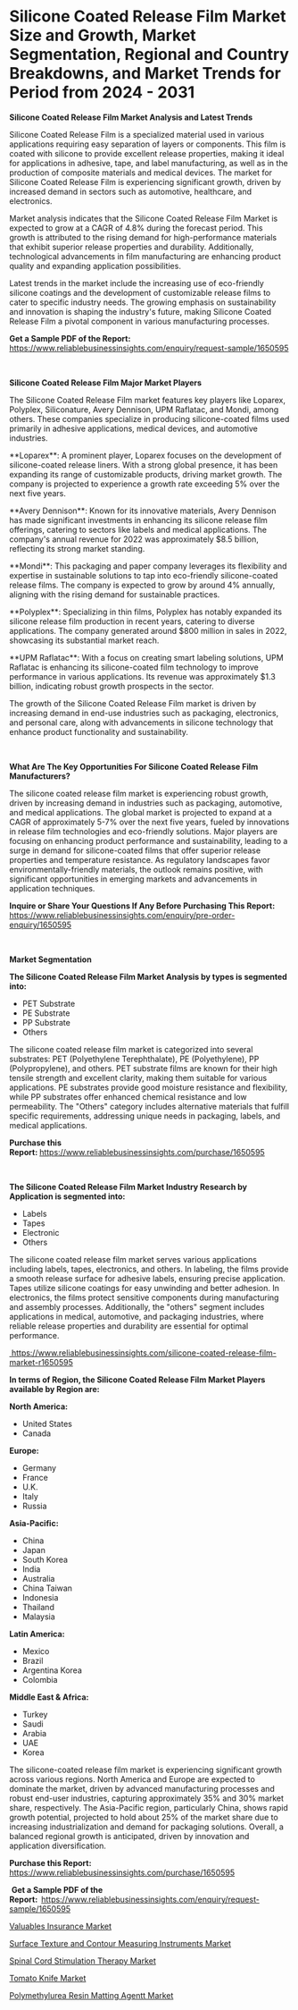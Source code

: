 <p><h1>Silicone Coated Release Film Market Size and Growth, Market Segmentation, Regional and Country Breakdowns, and Market Trends for Period from 2024 -  2031</h1></p><p><strong>Silicone Coated Release Film Market Analysis and Latest Trends</strong></p>
<p><p>Silicone Coated Release Film is a specialized material used in various applications requiring easy separation of layers or components. This film is coated with silicone to provide excellent release properties, making it ideal for applications in adhesive, tape, and label manufacturing, as well as in the production of composite materials and medical devices. The market for Silicone Coated Release Film is experiencing significant growth, driven by increased demand in sectors such as automotive, healthcare, and electronics.</p><p>Market analysis indicates that the Silicone Coated Release Film Market is expected to grow at a CAGR of 4.8% during the forecast period. This growth is attributed to the rising demand for high-performance materials that exhibit superior release properties and durability. Additionally, technological advancements in film manufacturing are enhancing product quality and expanding application possibilities. </p><p>Latest trends in the market include the increasing use of eco-friendly silicone coatings and the development of customizable release films to cater to specific industry needs. The growing emphasis on sustainability and innovation is shaping the industry's future, making Silicone Coated Release Film a pivotal component in various manufacturing processes.</p></p>
<p><strong>Get a Sample PDF of the Report:&nbsp;</strong> <a href="https://www.reliablebusinessinsights.com/enquiry/request-sample/1650595?utm_campaign=62&utm_medium=2&utm_source=Github&utm_content=ia&utm_term=26092024&utm_id=silicone-coated-release-film">https://www.reliablebusinessinsights.com/enquiry/request-sample/1650595</a></p>
<p>&nbsp;</p>
<p><strong>Silicone Coated Release Film Major Market Players</strong></p>
<p><p>The Silicone Coated Release Film market features key players like Loparex, Polyplex, Siliconature, Avery Dennison, UPM Raflatac, and Mondi, among others. These companies specialize in producing silicone-coated films used primarily in adhesive applications, medical devices, and automotive industries.</p><p>**Loparex**: A prominent player, Loparex focuses on the development of silicone-coated release liners. With a strong global presence, it has been expanding its range of customizable products, driving market growth. The company is projected to experience a growth rate exceeding 5% over the next five years.</p><p>**Avery Dennison**: Known for its innovative materials, Avery Dennison has made significant investments in enhancing its silicone release film offerings, catering to sectors like labels and medical applications. The company's annual revenue for 2022 was approximately $8.5 billion, reflecting its strong market standing.</p><p>**Mondi**: This packaging and paper company leverages its flexibility and expertise in sustainable solutions to tap into eco-friendly silicone-coated release films. The company is expected to grow by around 4% annually, aligning with the rising demand for sustainable practices.</p><p>**Polyplex**: Specializing in thin films, Polyplex has notably expanded its silicone release film production in recent years, catering to diverse applications. The company generated around $800 million in sales in 2022, showcasing its substantial market reach.</p><p>**UPM Raflatac**: With a focus on creating smart labeling solutions, UPM Raflatac is enhancing its silicone-coated film technology to improve performance in various applications. Its revenue was approximately $1.3 billion, indicating robust growth prospects in the sector.</p><p>The growth of the Silicone Coated Release Film market is driven by increasing demand in end-use industries such as packaging, electronics, and personal care, along with advancements in silicone technology that enhance product functionality and sustainability.</p></p>
<p>&nbsp;</p>
<p><strong>What Are The Key Opportunities For Silicone Coated Release Film Manufacturers?</strong></p>
<p><p>The silicone coated release film market is experiencing robust growth, driven by increasing demand in industries such as packaging, automotive, and medical applications. The global market is projected to expand at a CAGR of approximately 5-7% over the next five years, fueled by innovations in release film technologies and eco-friendly solutions. Major players are focusing on enhancing product performance and sustainability, leading to a surge in demand for silicone-coated films that offer superior release properties and temperature resistance. As regulatory landscapes favor environmentally-friendly materials, the outlook remains positive, with significant opportunities in emerging markets and advancements in application techniques.</p></p>
<p><strong>Inquire or Share Your Questions If Any Before Purchasing This Report:</strong> <a href="https://www.reliablebusinessinsights.com/enquiry/pre-order-enquiry/1650595?utm_campaign=62&utm_medium=2&utm_source=Github&utm_content=ia&utm_term=26092024&utm_id=silicone-coated-release-film">https://www.reliablebusinessinsights.com/enquiry/pre-order-enquiry/1650595</a></p>
<p>&nbsp;</p>
<p><strong>Market Segmentation</strong></p>
<p><strong>The Silicone Coated Release Film Market Analysis by types is segmented into:</strong></p>
<p><ul><li>PET Substrate</li><li>PE Substrate</li><li>PP Substrate</li><li>Others</li></ul></p>
<p><p>The silicone coated release film market is categorized into several substrates: PET (Polyethylene Terephthalate), PE (Polyethylene), PP (Polypropylene), and others. PET substrate films are known for their high tensile strength and excellent clarity, making them suitable for various applications. PE substrates provide good moisture resistance and flexibility, while PP substrates offer enhanced chemical resistance and low permeability. The "Others" category includes alternative materials that fulfill specific requirements, addressing unique needs in packaging, labels, and medical applications.</p></p>
<p><strong>Purchase this Report:&nbsp;</strong><a href="https://www.reliablebusinessinsights.com/purchase/1650595?utm_campaign=62&utm_medium=2&utm_source=Github&utm_content=ia&utm_term=26092024&utm_id=silicone-coated-release-film">https://www.reliablebusinessinsights.com/purchase/1650595</a></p>
<p>&nbsp;</p>
<p><strong>The Silicone Coated Release Film Market Industry Research by Application is segmented into:</strong></p>
<p><ul><li>Labels</li><li>Tapes</li><li>Electronic</li><li>Others</li></ul></p>
<p><p>The silicone coated release film market serves various applications including labels, tapes, electronics, and others. In labeling, the films provide a smooth release surface for adhesive labels, ensuring precise application. Tapes utilize silicone coatings for easy unwinding and better adhesion. In electronics, the films protect sensitive components during manufacturing and assembly processes. Additionally, the "others" segment includes applications in medical, automotive, and packaging industries, where reliable release properties and durability are essential for optimal performance.</p></p>
<p><a href="https://www.reliablebusinessinsights.com/silicone-coated-release-film-market-r1650595?utm_campaign=62&utm_medium=2&utm_source=Github&utm_content=ia&utm_term=26092024&utm_id=silicone-coated-release-film">&nbsp;https://www.reliablebusinessinsights.com/silicone-coated-release-film-market-r1650595</a></p>
<p><strong>In terms of Region, the Silicone Coated Release Film Market Players available by Region are:</strong></p>
<p>
    <p> <strong> North America: </strong>
        <ul>
            <li>United States</li>
            <li>Canada</li>
        </ul>
        </p> 
    <p> <strong> Europe: </strong>
        <ul>
            <li>Germany</li>
            <li>France</li>
            <li>U.K.</li>
            <li>Italy</li>
            <li>Russia</li>
        </ul>
        </p> 
    <p> <strong> Asia-Pacific: </strong>
        <ul>
            <li>China</li>
            <li>Japan</li>
            <li>South Korea</li>
            <li>India</li>
            <li>Australia</li>
            <li>China Taiwan</li>
            <li>Indonesia</li>
            <li>Thailand</li>
            <li>Malaysia</li>
        </ul>
        </p> 
    <p> <strong> Latin America: </strong>
        <ul>
            <li>Mexico</li>
            <li>Brazil</li>
            <li>Argentina Korea</li>
            <li>Colombia</li>
        </ul>
        </p> 
    <p> <strong> Middle East & Africa: </strong>
        <ul>
            <li>Turkey</li>
            <li>Saudi</li>
            <li>Arabia</li>
            <li>UAE</li>
            <li>Korea</li>
        </ul>
    </p>
    </p>
<p><p>The silicone-coated release film market is experiencing significant growth across various regions. North America and Europe are expected to dominate the market, driven by advanced manufacturing processes and robust end-user industries, capturing approximately 35% and 30% market share, respectively. The Asia-Pacific region, particularly China, shows rapid growth potential, projected to hold about 25% of the market share due to increasing industrialization and demand for packaging solutions. Overall, a balanced regional growth is anticipated, driven by innovation and application diversification.</p></p>
<p><strong>Purchase this Report: </strong><a href="https://www.reliablebusinessinsights.com/purchase/1650595?utm_campaign=62&utm_medium=2&utm_source=Github&utm_content=ia&utm_term=26092024&utm_id=silicone-coated-release-film">https://www.reliablebusinessinsights.com/purchase/1650595</a></p>
<p>&nbsp;<strong>Get a Sample PDF of the Report:&nbsp;&nbsp;</strong><a href="https://www.reliablebusinessinsights.com/enquiry/request-sample/1650595?utm_campaign=62&utm_medium=2&utm_source=Github&utm_content=ia&utm_term=26092024&utm_id=silicone-coated-release-film">https://www.reliablebusinessinsights.com/enquiry/request-sample/1650595</a></p>
<p><strong></strong></p>
<p><p><a href="https://www.linkedin.com/pulse/valuables-insurance-market-size-share-analysis-growth-trends-1xkfe?trackingId=XmBNJk%2FcQ0eog5R6oJXRXA%3D%3D&utm_campaign=62&utm_medium=2&utm_source=Github&utm_content=ia&utm_term=26092024&utm_id=silicone-coated-release-film">Valuables Insurance Market</a></p><p><a href="https://github.com/WashimHussain441/Market-Research-Report-List-1/blob/main/surface-texture-and-contour-measuring-instruments-market.md?utm_campaign=62&utm_medium=2&utm_source=Github&utm_content=ia&utm_term=26092024&utm_id=silicone-coated-release-film">Surface Texture and Contour Measuring Instruments Market</a></p><p><a href="https://www.linkedin.com/pulse/spinal-cord-stimulation-therapy-market-size-share-competitive-byayc?utm_campaign=62&utm_medium=2&utm_source=Github&utm_content=ia&utm_term=26092024&utm_id=silicone-coated-release-film">Spinal Cord Stimulation Therapy Market</a></p><p><a href="https://issuu.com/reportprime-2/docs/tomato-knife-market-size-2030.pptx_2c6df297346a85?utm_campaign=62&utm_medium=2&utm_source=Github&utm_content=ia&utm_term=26092024&utm_id=silicone-coated-release-film">Tomato Knife Market</a></p><p><a href="https://github.com/SanjidaMahmud54/Market-Research-Report-List-1/blob/main/polymethylurea-resin-matting-agentt-market.md?utm_campaign=62&utm_medium=2&utm_source=Github&utm_content=ia&utm_term=26092024&utm_id=silicone-coated-release-film">Polymethylurea Resin Matting Agentt Market</a></p></p>